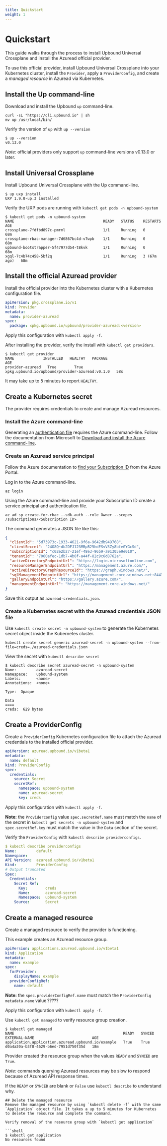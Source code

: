 ```yaml
---
title: Quickstart
weight: 1
---
```

# Quickstart

This guide walks through the process to install Upbound Universal Crossplane and install the Azuread official provider.

To use this official provider, install Upbound Universal Crossplane into your Kubernetes cluster, install the `Provider`, apply a `ProviderConfig`, and create a *managed resource* in Azuread via Kubernetes.

## Install the Up command-line
Download and install the Upbound `up` command-line.

```shell
curl -sL "https://cli.upbound.io" | sh
mv up /usr/local/bin/
```

Verify the version of `up` with `up --version`

```shell
$ up --version
v0.13.0
```

_Note_: official providers only support `up` command-line versions v0.13.0 or later.

## Install Universal Crossplane
Install Upbound Universal Crossplane with the Up command-line.

```shell
$ up uxp install
UXP 1.9.0-up.3 installed
```

Verify the UXP pods are running with `kubectl get pods -n upbound-system`

```shell
$ kubectl get pods -n upbound-system
NAME                                        READY   STATUS    RESTARTS      AGE
crossplane-7fdfbd897c-pmrml                 1/1     Running   0             68m
crossplane-rbac-manager-7d6867bc4d-v7wpb    1/1     Running   0             68m
upbound-bootstrapper-5f47977d54-t8kvk       1/1     Running   0             68m
xgql-7c4b74c458-5bf2q                       1/1     Running   3 (67m ago)   68m
```

## Install the official Azuread provider

Install the official provider into the Kubernetes cluster with a Kubernetes configuration file. 

```yaml
apiVersion: pkg.crossplane.io/v1
kind: Provider
metadata:
  name: provider-azuread
spec:
  package: xpkg.upbound.io/upbound/provider-azuread:<version>
```

Apply this configuration with `kubectl apply -f`.

After installing the provider, verify the install with `kubectl get providers`.   

```shell
$ kubectl get provider
NAME             INSTALLED   HEALTHY   PACKAGE                                         AGE
provider-azuread   True        True      xpkg.upbound.io/upbound/provider-azuread:v0.1.0   58s
```

It may take up to 5 minutes to report `HEALTHY`.

## Create a Kubernetes secret
The provider requires credentials to create and manage Azuread resources.

### Install the Azure command-line
Generating an [authentication file](https://docs.microsoft.com/en-us/azure/developer/go/azure-sdk-authorization#use-file-based-authentication) requires the Azure command-line. Follow the documentation from Microsoft to [Download and install the Azure command-line](https://docs.microsoft.com/en-us/cli/azure/install-azure-cli).

### Create an Azuread service principal
Follow the Azure documentation to [find your Subscription ID](https://docs.microsoft.com/en-us/azure/azure-portal/get-subscription-tenant-id) from the Azure Portal.

Log in to the Azure command-line.

```command
az login
```

Using the Azure command-line and provide your Subscription ID create a service principal and authentication file.

```command
az ad sp create-for-rbac --sdk-auth --role Owner --scopes /subscriptions/<Subscription ID> 
```

The command generates a JSON file like this:
```json
{
  "clientId": "5d73973c-1933-4621-9f6a-9642db949768",
  "clientSecret": "24O8Q~db2DFJ123MBpB25hdESvV3Zy8bfeGYGcSd",
  "subscriptionId": "c02e2b27-21ef-48e3-96b9-a91305e9e010",
  "tenantId": "7060afec-1db7-4b6f-a44f-82c9c6d8762a",
  "activeDirectoryEndpointUrl": "https://login.microsoftonline.com",
  "resourceManagerEndpointUrl": "https://management.azure.com/",
  "activeDirectoryGraphResourceId": "https://graph.windows.net/",
  "sqlManagementEndpointUrl": "https://management.core.windows.net:8443/",
  "galleryEndpointUrl": "https://gallery.azure.com/",
  "managementEndpointUrl": "https://management.core.windows.net/"
}
```

Save this output as `azuread-credentials.json`.

### Create a Kubernetes secret with the Azuread credentials JSON file
Use `kubectl create secret -n upbound-system` to generate the Kubernetes secret object inside the Kubernetes cluster.

`kubectl create secret generic azuread-secret -n upbound-system --from-file=creds=./azuread-credentials.json`

View the secret with `kubectl describe secret`
```shell
$ kubectl describe secret azuread-secret -n upbound-system
Name:         azuread-secret
Namespace:    upbound-system
Labels:       <none>
Annotations:  <none>

Type:  Opaque

Data
====
creds:  629 bytes
```
## Create a ProviderConfig
Create a `ProviderConfig` Kubernetes configuration file to attach the Azuread credentials to the installed official provider.

```yaml
apiVersion: azuread.upbound.io/v1beta1
metadata:
  name: default
kind: ProviderConfig
spec:
  credentials:
    source: Secret
    secretRef:
      namespace: upbound-system
      name: azuread-secret
      key: creds
```

Apply this configuration with `kubectl apply -f`.

**Note:** the `Providerconfig` value `spec.secretRef.name` must match the `name` of the secret in `kubectl get secrets -n upbound-system` and `spec.secretRef.key` must match the value in the `Data` section of the secret.

Verify the `ProviderConfig` with `kubectl describe providerconfigs`. 

```yaml
$ kubectl describe providerconfigs
Name:         default
Namespace:
API Version:  azuread.upbound.io/v1beta1
Kind:         ProviderConfig
# Output truncated
Spec:
  Credentials:
    Secret Ref:
      Key:        creds
      Name:       azuread-secret
      Namespace:  upbound-system
    Source:       Secret
```

## Create a managed resource
Create a managed resource to verify the provider is functioning. 

This example creates an Azuread resource group.

```yaml
apiVersion: applications.azuread.upbound.io/v1beta1
kind: Application
metadata:
  name: example
spec:
  forProvider:
    displayName: example
  providerConfigRef:
    name: default
```

**Note:** the `spec.providerConfigRef.name` must match the `ProviderConfig` `metadata.name` value.?????

Apply this configuration with `kubectl apply -f`.

Use `kubectl get managed` to verify resource group creation.

```shell
$ kubectl get managed
NAME                                                 READY   SYNCED   EXTERNAL-NAME                          AGE
application.application.azuread.upbound.io/example   True    True     d0a4a20a-b3f8-4629-b6ed-7951d750f35d   18m
```

Provider created the resource group when the values `READY` and `SYNCED` are `True`.

_Note:_ commands querying Azuread resources may be slow to respond because of Azuread API response times.

If the `READY` or `SYNCED` are blank or `False` use `kubectl describe` to understand why.

```
## Delete the managed resource
Remove the managed resource by using `kubectl delete -f` with the same `Application` object file. It takes a up to 5 minutes for Kubernetes to delete the resource and complete the command.

Verify removal of the resource group with `kubectl get application`

```shell
$ kubectl get application
No resources found
```